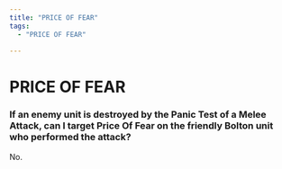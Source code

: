 ```yaml
---
title: "PRICE OF FEAR"
tags:
  - "PRICE OF FEAR"

---
```


# PRICE OF FEAR

### If an enemy unit is destroyed by the Panic Test of a Melee Attack, can I target Price Of Fear on the friendly Bolton unit who performed the attack?
No.

